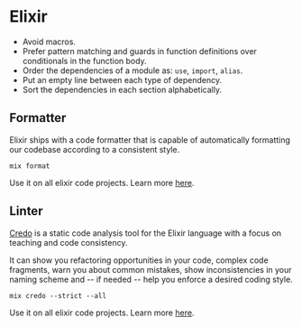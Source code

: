 # Elixir

- Avoid macros.
- Prefer pattern matching and guards in function definitions over conditionals
  in the function body.
- Order the dependencies of a module as: `use`, `import`, `alias`.
- Put an empty line between each type of dependency.
- Sort the dependencies in each section alphabetically.

## Formatter

Elixir ships with a code formatter that is capable of automatically formatting
our codebase according to a consistent style.

```
mix format
```

Use it on all elixir code projects. Learn more [here][mix-format].

## Linter

[Credo][credo] is a static code analysis tool for the Elixir language with a
focus on teaching and code consistency.

It can show you refactoring opportunities in your code, complex code fragments,
warn you about common mistakes, show inconsistencies in your naming scheme and
-- if needed -- help you enforce a desired coding style.

```
mix credo --strict --all
```

Use it on all elixir code projects. Learn more [here][hexdocs-credo].

[mix-format]: https://elixir-lang.org/getting-started/mix-otp/introduction-to-mix.html#automatic-code-formatting
[credo]: https://credo-ci.org
[hexdocs-credo]: https://hexdocs.pm/credo/overview.html
